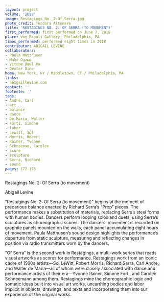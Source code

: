 ```yaml
---
layout: project
volume: '2018'
image: Restagings_No._2-Of_Serra.jpg
photo_credit: Teodora Altomare
title: 'RESTAGINGS NO. 2: OF SERRA (TO MOVEMENT)'
first_performed: first performed on June 7, 2018
place: Vox Populi Gallery, Philadelphia, PA
times_performed: performed eight times in 2018
contributor: ABIGAIL LEVINE
collaborators:
- Paula Matthusen
- Maho Ogawa
- Vitche Boul Ra
- Dexter Dine
home: New York, NY / Middletown, CT / Philadelphia, PA
links:
- abigaillevine.com
contact: ''
footnote: ''
tags:
- Andre, Carl
- art
- balance
- dance
- De Maria, Walter
- Forti, Simone
- labor
- Lewitt, Sol
- Morris, Robert
- Rainer, Yvonne
- Schneeman, Carolee
- score
- sculpture
- Serra, Richard
- sound
pages: 172-173
---
```




Restagings No. 2: Of Serra (to movement)

Abigail Levine

“Restagings No. 2: Of Serra (to movement)” begins at the moment of precarious balance enacted by Richard Serra’s “Prop” pieces. The performance makes a substitution of materials, replacing Serra’s steel forms with human bodies. Dancers perform looping solos and duets, using Serra’s sculptures as choreographic scores. The dancers’ movement is recorded on graphite panels mounted on the walls, each panel accumulating eight hours of movement. Paula Matthusen’s sound design highlights the performance’s departure from static sculpture, measuring and reflecting changes in position via radio transmitters worn by the dancers.

“Of Serra” is the second work in Restagings, a multi-work series that reads visual artworks as scores for performance. Restagings work from an iconic cadre of 1960s artists—Sol LeWitt, Robert Morris, Richard Serra, Carl Andre, and Walter de Maria—all of whom were closely associated with dance and performance artists of their era—Yvonne Rainer, Simone Forti, and Carolee Schneemann among them. Restagings mine the choreographic logic and somatic ideas built into visual art works, unearthing bodies and labor implicit in objects, drawings, and texts and incorporating them into our experience of the original works.
